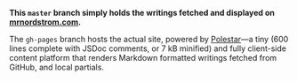 **This `master` branch simply holds the writings fetched and displayed on [mrnordstrom.com](http://mrnordstrom.com).**

The `gh-pages` branch hosts the actual site, powered by [Polestar](https://github.com/dnordstrom/polestar)&mdash;a tiny (600 lines complete with JSDoc comments, or 7 kB minified) and fully client-side content platform that renders Markdown formatted writings fetched from GitHub, and local partials.
